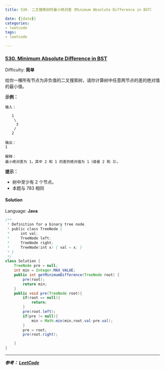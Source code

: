 ```yaml
---
title: 530. 二叉搜索树的最小绝对差（Minimum Absolute Difference in BST）

date: {{date}}
categories:
- leetcode
tags:
- leetcode

---
```

### [530\. Minimum Absolute Difference in BST](https://leetcode-cn.com/problems/minimum-absolute-difference-in-bst/)

Difficulty: **简单**


给你一棵所有节点为非负值的二叉搜索树，请你计算树中任意两节点的差的绝对值的最小值。

**示例：**

```
输入：

   1
    \
     3
    /
   2

输出：
1

解释：
最小绝对差为 1，其中 2 和 1 的差的绝对值为 1（或者 2 和 3）。
```

**提示：**

*   树中至少有 2 个节点。
*   本题与 783 相同


#### Solution

Language: **Java**

```java
​/**
 * Definition for a binary tree node.
 * public class TreeNode {
 *     int val;
 *     TreeNode left;
 *     TreeNode right;
 *     TreeNode(int x) { val = x; }
 * }
 */
class Solution {
    TreeNode pre = null;
    int min = Integer.MAX_VALUE;
    public int getMinimumDifference(TreeNode root) {
        pre(root);
        return min;
    }
    public void pre(TreeNode root){
        if(root == null){
            return;
        }
        pre(root.left);
        if(pre != null){
            min = Math.min(min,root.val-pre.val);
        }
        pre = root;
        pre(root.right);

    }
}
```

---
***参考：
[LeetCode](https://leetcode-cn.com/problems/minimum-absolute-difference-in-bst/)***
